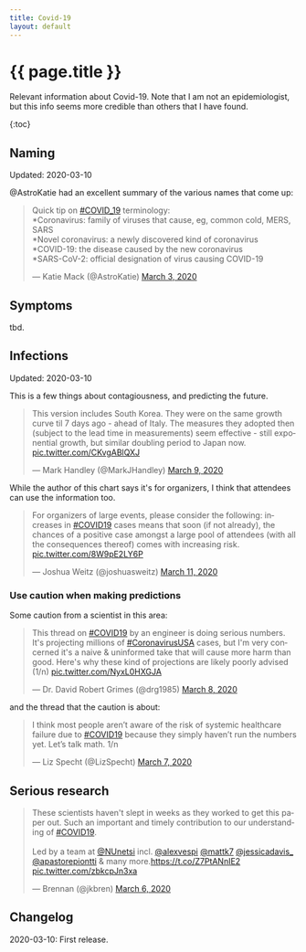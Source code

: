 ```yaml
---
title: Covid-19
layout: default
---
```


# {{ page.title }}

Relevant information about Covid-19. Note that I am not an epidemiologist, but this info seems more credible than others that I have found.

{:toc}

## Naming

Updated: 2020-03-10

@AstroKatie had an excellent summary of the various names that come up:

<blockquote class="twitter-tweet"><p lang="en" dir="ltr">Quick tip on <a href="https://twitter.com/hashtag/COVID_19?src=hash&amp;ref_src=twsrc%5Etfw">#COVID_19</a> terminology:<br>*Coronavirus: family of viruses that cause, eg, common cold, MERS, SARS<br>*Novel coronavirus: a newly discovered kind of coronavirus<br>*COVID-19: the disease caused by the new coronavirus<br>*SARS-CoV-2: official designation of virus causing COVID-19</p>&mdash; Katie Mack (@AstroKatie) <a href="https://twitter.com/AstroKatie/status/1234971681682116608?ref_src=twsrc%5Etfw">March 3, 2020</a></blockquote> <script async src="https://platform.twitter.com/widgets.js" charset="utf-8"></script>

## Symptoms

tbd.

## Infections

Updated: 2020-03-10

This is a few things about contagiousness, and predicting the future.

<blockquote class="twitter-tweet" data-conversation="none"><p lang="en" dir="ltr">This version includes South Korea. They were on the same growth curve til 7 days ago - ahead of Italy. The measures they adopted then (subject to the lead time in measurements) seem effective - still exponential growth, but similar doubling period to Japan now. <a href="https://t.co/CKvgABlQXJ">pic.twitter.com/CKvgABlQXJ</a></p>&mdash; Mark Handley (@MarkJHandley) <a href="https://twitter.com/MarkJHandley/status/1237144386569416712?ref_src=twsrc%5Etfw">March 9, 2020</a></blockquote> <script async src="https://platform.twitter.com/widgets.js" charset="utf-8"></script>

While the author of this chart says it's for organizers, I think that attendees can use the information too.

<blockquote class="twitter-tweet"><p lang="en" dir="ltr">For organizers of large events, please consider the following: increases in <a href="https://twitter.com/hashtag/COVID19?src=hash&amp;ref_src=twsrc%5Etfw">#COVID19</a> cases means that soon (if not already), the chances of a positive case amongst a large pool of attendees (with all the consequences thereof) comes with increasing risk. <a href="https://t.co/8W9pE2LY6P">pic.twitter.com/8W9pE2LY6P</a></p>&mdash; Joshua Weitz (@joshuasweitz) <a href="https://twitter.com/joshuasweitz/status/1237556232304508928?ref_src=twsrc%5Etfw">March 11, 2020</a></blockquote> <script async src="https://platform.twitter.com/widgets.js" charset="utf-8"></script>


### Use caution when making predictions

Some caution from a scientist in this area:
<blockquote class="twitter-tweet"><p lang="en" dir="ltr">This thread on <a href="https://twitter.com/hashtag/COVID19?src=hash&amp;ref_src=twsrc%5Etfw">#COVID19</a> by an engineer is doing serious numbers. It&#39;s projecting millions of <a href="https://twitter.com/hashtag/CoronavirusUSA?src=hash&amp;ref_src=twsrc%5Etfw">#CoronavirusUSA</a> cases, but I&#39;m very concerned it&#39;s a naive &amp; uninformed take that will cause more harm than good. Here&#39;s why these kind of projections are likely poorly advised (1/n) <a href="https://t.co/NyxL0HXGJA">pic.twitter.com/NyxL0HXGJA</a></p>&mdash; Dr. David Robert Grimes (@drg1985) <a href="https://twitter.com/drg1985/status/1236653062225367041?ref_src=twsrc%5Etfw">March 8, 2020</a></blockquote> <script async src="https://platform.twitter.com/widgets.js" charset="utf-8"></script>

and the thread that the caution is about:

<blockquote class="twitter-tweet"><p lang="en" dir="ltr">I think most people aren’t aware of the risk of systemic healthcare failure due to <a href="https://twitter.com/hashtag/COVID19?src=hash&amp;ref_src=twsrc%5Etfw">#COVID19</a> because they simply haven’t run the numbers yet. Let’s talk math. 1/n</p>&mdash; Liz Specht (@LizSpecht) <a href="https://twitter.com/LizSpecht/status/1236095180459003909?ref_src=twsrc%5Etfw">March 7, 2020</a></blockquote> <script async src="https://platform.twitter.com/widgets.js" charset="utf-8"></script>

## Serious research

<blockquote class="twitter-tweet"><p lang="en" dir="ltr">These scientists haven&#39;t slept in weeks as they worked to get this paper out. Such an important and timely contribution to our understanding of <a href="https://twitter.com/hashtag/COVID19?src=hash&amp;ref_src=twsrc%5Etfw">#COVID19</a>.<br><br>Led by a team at <a href="https://twitter.com/NUnetsi?ref_src=twsrc%5Etfw">@NUnetsi</a> incl. <a href="https://twitter.com/alexvespi?ref_src=twsrc%5Etfw">@alexvespi</a> <a href="https://twitter.com/mattk7?ref_src=twsrc%5Etfw">@mattk7</a> <a href="https://twitter.com/jessicadavis_?ref_src=twsrc%5Etfw">@jessicadavis_</a> <a href="https://twitter.com/apastorepiontti?ref_src=twsrc%5Etfw">@apastorepiontti</a> &amp; many more.<a href="https://t.co/Z7PtANnIE2">https://t.co/Z7PtANnIE2</a> <a href="https://t.co/zbkcpJn3xa">pic.twitter.com/zbkcpJn3xa</a></p>&mdash; Brennan (@jkbren) <a href="https://twitter.com/jkbren/status/1235981833755492353?ref_src=twsrc%5Etfw">March 6, 2020</a></blockquote> <script async src="https://platform.twitter.com/widgets.js" charset="utf-8"></script>


## Changelog

2020-03-10: First release.
